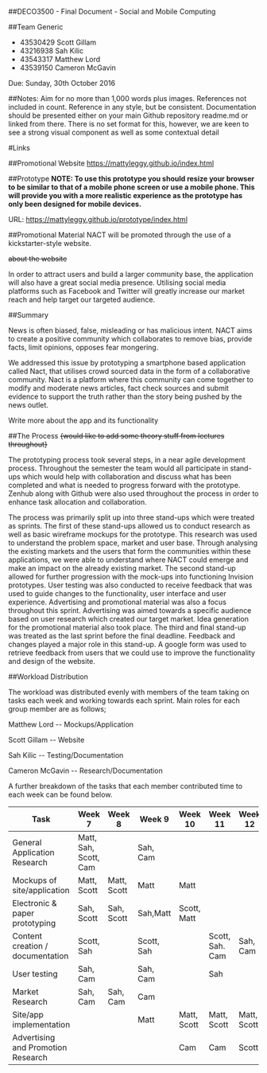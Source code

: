 ##DECO3500 - Final Document - Social and Mobile Computing


##Team Generic
* 43530429 	Scott Gillam
* 43216938 	Sah Kilic
* 43543317 	Matthew Lord
* 43539150 	Cameron McGavin

Due: Sunday, 30th October 2016

##Notes: 
Aim for no more than 1,000 words plus images. References not included in count. Reference in any style, but be consistent.
Documentation should be presented either on your main Github repository readme.md or linked from there.
There is no set format for this, however, we are keen to see a strong visual component as well as some contextual detail

#Links

##Promotional Website
https://mattyleggy.github.io/index.html


##Prototype
**NOTE: To use this prototype you should resize your browser to be similar to that of a mobile phone screen or use a mobile phone. This will provide you with a more realistic experience as the prototype has only been designed for mobile devices.** 

URL: https://mattyleggy.github.io/prototype/index.html

##Promotional Material
NACT will be promoted through the use of a kickstarter-style website. 



~~about the website~~

In order to attract users and build a larger community base, the application will also have a great social media presence. Utilising social media platforms such as Facebook and Twitter will greatly increase our market reach and help target our targeted audience.


##Summary

News is often biased, false, misleading or has malicious intent. NACT aims to create a positive community which collaborates to remove bias, provide facts, limit opinions, opposes fear mongering.

We addressed this issue by prototyping a smartphone based application called Nact, that utilises crowd sourced data in the form of a collaborative community. Nact is a platform where this community can come together to modify and moderate news articles, fact check sources and submit evidence to support the truth rather than the story being pushed by the news outlet.

Write more about the app and its functionality


##The Process
~~{would like to add some theory stuff from lectures throughout}~~


The prototyping process took several steps, in a near agile development process. Throughout the semester the team would all participate in stand-ups which would help with collaboration and discuss what has been completed and what is needed to progress forward with the prototype. Zenhub along with Github were also used throughout the process in order to enhance task allocation and collaboration.


The process was primarily split up into three stand-ups which were treated as sprints. The first of these stand-ups allowed us to conduct research as well as basic wireframe mockups for the prototype. This research was used to understand the problem space, market and user base. Through analysing the existing markets and the users that form the communities within these applications, we were able to understand where NACT could emerge and make an impact on the already existing market. The second stand-up allowed for further progression with the mock-ups into functioning Invision prototypes. User testing was also conducted to receive feedback that was used to guide changes to the functionality, user interface and user experience. Advertising and promotional material was also a focus throughout this sprint. Advertising was aimed towards a specific audience based on user research which created our target market. Idea generation for the promotional material also took place. The third and final stand-up was treated as the last sprint before the final deadline. Feedback and changes played a major role in this stand-up. A google form was used to retrieve feedback from users that we could use to improve the functionality and design of the website.


##Workload Distribution

The workload was distributed evenly with members of the team taking on tasks each week and working towards each sprint. Main roles for each group member are as follows;

Matthew Lord -- Mockups/Application

Scott Gillam -- Website

Sah Kilic -- Testing/Documentation

Cameron McGavin -- Research/Documentation



A further breakdown of the tasks that each member contributed time to each week can be found below.

| Task | Week 7 | Week 8 | Week 9 | Week 10 | Week 11 | Week 12 |
| ---  | ------ | ------ | ------ | ------- | ------- | ------- |
| General Application Research |Matt, Sah, Scott, Cam | | Sah, Cam | | | |
| Mockups of site/application | Matt, Scott | Matt, Scott | Matt | Matt | | |
| Electronic & paper prototyping | Sah, Scott | Sah, Scott | Sah,Matt | Scott, Matt | | |
| Content creation / documentation | Scott, Sah | | Scott, Sah | | Scott, Sah. Cam | Sah, Cam |
| User testing | Sah, Cam | | Sah, Cam | | Sah | |
| Market Research | Sah, Cam | Sah, Cam | Cam | | | |
| Site/app implementation | | | Matt | Matt, Scott | Matt, Scott | Matt, Scott |
| Advertising and Promotion Research | | | | Cam |	Cam | Scott |
